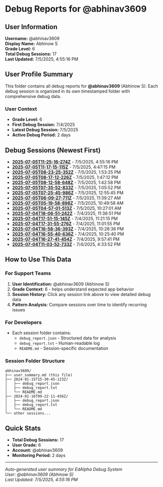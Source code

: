 # Debug Reports for @abhinav3609

## User Information

**Username:** @abhinav3609  
**Display Name:** Abhinow S  
**Grade Level:** 6  
**Total Debug Sessions:** 17  
**Last Updated:** 7/5/2025, 4:55:16 PM

## User Profile Summary

This folder contains all debug reports for **@abhinav3609** (Abhinow S). Each debug session is organized in its own timestamped folder with comprehensive debug data.

### User Context
- **Grade Level:** 6
- **First Debug Session:** 7/4/2025
- **Latest Debug Session:** 7/5/2025
- **Active Debug Period:** 2 days

## Debug Sessions (Newest First)

- **[2025-07-05T11-25-16-274Z](2025-07-05T11-25-16-274Z/)** - 7/5/2025, 4:55:16 PM
- **[2025-07-05T11-17-15-115Z](2025-07-05T11-17-15-115Z/)** - 7/5/2025, 4:47:15 PM
- **[2025-07-05T08-23-25-352Z](2025-07-05T08-23-25-352Z/)** - 7/5/2025, 1:53:25 PM
- **[2025-07-05T08-17-12-226Z](2025-07-05T08-17-12-226Z/)** - 7/5/2025, 1:47:12 PM
- **[2025-07-05T08-12-58-648Z](2025-07-05T08-12-58-648Z/)** - 7/5/2025, 1:42:58 PM
- **[2025-07-05T07-35-52-833Z](2025-07-05T07-35-52-833Z/)** - 7/5/2025, 1:05:52 PM
- **[2025-07-05T07-25-45-986Z](2025-07-05T07-25-45-986Z/)** - 7/5/2025, 12:55:45 PM
- **[2025-07-05T06-09-27-711Z](2025-07-05T06-09-27-711Z/)** - 7/5/2025, 11:39:27 AM
- **[2025-07-05T05-19-58-898Z](2025-07-05T05-19-58-898Z/)** - 7/5/2025, 10:49:58 AM
- **[2025-07-05T04-57-01-513Z](2025-07-05T04-57-01-513Z/)** - 7/5/2025, 10:27:01 AM
- **[2025-07-04T18-06-51-242Z](2025-07-04T18-06-51-242Z/)** - 7/4/2025, 11:36:51 PM
- **[2025-07-04T17-51-15-145Z](2025-07-04T17-51-15-145Z/)** - 7/4/2025, 11:21:15 PM
- **[2025-07-04T17-31-55-276Z](2025-07-04T17-31-55-276Z/)** - 7/4/2025, 11:01:55 PM
- **[2025-07-04T16-58-36-393Z](2025-07-04T16-58-36-393Z/)** - 7/4/2025, 10:28:36 PM
- **[2025-07-04T16-55-40-636Z](2025-07-04T16-55-40-636Z/)** - 7/4/2025, 10:25:40 PM
- **[2025-07-04T16-27-41-454Z](2025-07-04T16-27-41-454Z/)** - 7/4/2025, 9:57:41 PM
- **[2025-07-04T11-03-52-733Z](2025-07-04T11-03-52-733Z/)** - 7/4/2025, 4:33:52 PM

## How to Use This Data

### For Support Teams
1. **User Identification:** @abhinav3609 (Abhinow S)
2. **Grade Context:** 6 - helps understand expected app behavior
3. **Session History:** Click any session link above to view detailed debug data
4. **Pattern Analysis:** Compare sessions over time to identify recurring issues

### For Developers
- Each session folder contains:
  - `debug_report.json` - Structured data for analysis
  - `debug_report.txt` - Human-readable log
  - `README.md` - Session-specific documentation

### Session Folder Structure
```
abhinav3609/
├── user_summary.md (this file)
├── 2024-01-15T15-30-45-123Z/
│   ├── debug_report.json
│   ├── debug_report.txt
│   └── README.md
├── 2024-01-16T09-22-11-456Z/
│   ├── debug_report.json
│   ├── debug_report.txt
│   └── README.md
└── other sessions...
```

## Quick Stats

- **Total Debug Sessions:** 17
- **User Grade:** 6
- **Account:** @abhinav3609
- **Monitoring Period:** 2 days

---
*Auto-generated user summary for EdAlpha Debug System*  
*User: @abhinav3609 (Abhinow S)*  
*Last Updated: 7/5/2025, 4:55:16 PM*